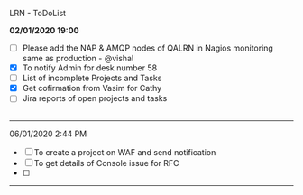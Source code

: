 LRN - ToDoList

**02/01/2020 19:00**
- [ ] Please add the NAP & AMQP nodes of QALRN in Nagios monitoring same as production - @vishal
- [x] To notify Admin for desk number 58
- [ ] List of incomplete Projects and Tasks 
- [x] Get cofirmation from Vasim for Cathy 
- [ ] Jira reports of open projects and tasks

## 
* * *
06/01/2020 2:44 PM
- [ ] To create a project on WAF and send notification 
- [ ] To get details of Console issue for RFC 
- [ ] 
* * *

